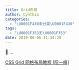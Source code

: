 ```yaml
---
title: Grid布局
author: Cynthia
categories:
  - "\U0001F430未分类\U0001F430"
tags:
  - "\U0001F353无\U0001F353"
date: 2019-06-06 11:34:29
---
```


🐰
...
<!--more-->

[CSS Grid 网格布局教程 [阮一峰]](http://www.ruanyifeng.com/blog/2019/03/grid-layout-tutorial.html)


